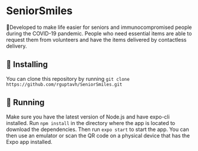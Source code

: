 # SeniorSmiles
:older_man:Developed to make life easier for seniors and immunocompromised people during the COVID-19 pandemic. People who need essential items are able to request them from volunteers and have the items delivered by contactless delivery. 
## 🚀 Installing
You can clone this repository by running `git clone https://github.com/rguptavh/SeniorSmiles.git`
## 🏃‍  Running
Make sure you have the latest version of Node.js and have expo-cli installed. Run `npm install` in the directory where the app is located to download the dependencies. Then run `expo start` to start the app. You can then use an emulator or scan the QR code on a physical device that has the Expo app installed.
